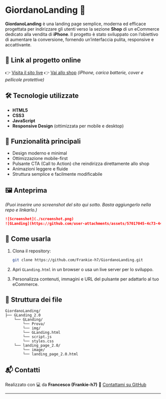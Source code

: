 # GiordanoLanding 📱

**GiordanoLanding** è una landing page semplice, moderna ed efficace progettata per indirizzare gli utenti verso la sezione **Shop** di un eCommerce dedicato alla vendita di **iPhone**. Il progetto è stato sviluppato con l’obiettivo di aumentare la conversione, fornendo un’interfaccia pulita, responsive e accattivante.

## 🔗 Link al progetto online

👉 [Visita il sito live](https://frankie-h7.github.io/GiordanoLanding/)
👉 [Vai allo shop](https://francescopiogiordano.altervista.org/prodotto/negozio/) *(iPhone, carica batterie, cover e pellicole protettive)*

## 🛠️ Tecnologie utilizzate

* **HTML5**
* **CSS3**
* **JavaScript**
* **Responsive Design** (ottimizzata per mobile e desktop)

## 📌 Funzionalità principali

* Design moderno e minimal
* Ottimizzazione mobile-first
* Pulsante CTA (Call to Action) che reindirizza direttamente allo shop
* Animazioni leggere e fluide
* Struttura semplice e facilmente modificabile

## 🖼️ Anteprima

*(Puoi inserire uno screenshot del sito qui sotto. Basta aggiungerlo nella repo e linkarlo.)*

```markdown
![Screenshot](./screenshot.png)
![GLanding](https://github.com/user-attachments/assets/57017045-4c73-44b2-9942-160bbac028d4)
```

## 🚀 Come usarla

1. Clona il repository:

   ```bash
   git clone https://github.com/Frankie-h7/GiordanoLanding.git
   ```
2. Apri `GLanding.html` in un browser o usa un live server per lo sviluppo.
3. Personalizza contenuti, immagini e URL del pulsante per adattarlo al tuo eCommerce.

## 📁 Struttura dei file

```
GiordanoLanding/
├── GLanding_2.0
    └── GLanding/
        └── Prova/
        └── img/
        └── GLanding.html
        └── script.js
        └── styles.css
    └── landing_page_2.0/
        └── image/
        └── landing_page_2.0.html
```

## 📬 Contatti

Realizzato con 💻 da **Francesco (Frankie-h7)**
📧 [Contattami su GitHub](https://github.com/Frankie-h7)

---
